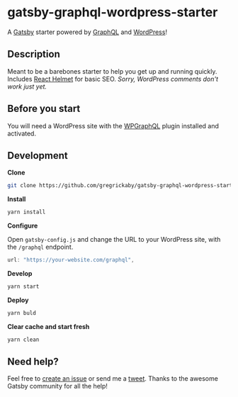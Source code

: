 # gatsby-graphql-wordpress-starter

A [Gatsby](https://gatsbyjs.org) starter powered by [GraphQL](https://graphql.org/) and [WordPress](https://wordpress.org)!

## Description

Meant to be a barebones starter to help you get up and running quickly. Includes [React Helmet](https://github.com/nfl/react-helmet) for basic SEO. _Sorry, WordPress comments don't work just yet._

## Before you start

You will need a WordPress site with the [WPGraphQL](https://www.wpgraphql.com/) plugin installed and activated.

## Development

**Clone**
```bash
git clone https://github.com/gregrickaby/gatsby-graphql-wordpress-starter.git
```

**Install**
```bash
yarn install
```

**Configure**

Open `gatsby-config.js` and change the URL to your WordPress site, with the `/graphql` endpoint.
```js
url: "https://your-website.com/graphql",
```

**Develop**
```bash
yarn start
```

**Deploy**
```bash
yarn buld
```

**Clear cache and start fresh**
```bash
yarn clean
```

## Need help?
Feel free to [create an issue](https://github.com/gregrickaby/gatsby-graphql-wordpress/issues) or send me a [tweet](https://twitter.com/gregrickaby). Thanks to the awesome Gatsby community for all the help!

